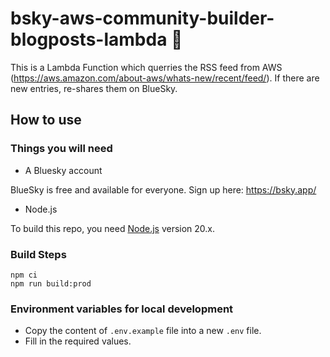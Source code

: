 # bsky-aws-community-builder-blogposts-lambda 🦋

This is a Lambda Function which querries the RSS feed from AWS (https://aws.amazon.com/about-aws/whats-new/recent/feed/). If there are new entries, re-shares them on BlueSky.

## How to use

### Things you will need

- A Bluesky account

BlueSky is free and available for everyone. Sign up here: https://bsky.app/

- Node.js

To build this repo, you need [Node.js](https://nodejs.org/en) version 20.x.

### Build Steps

```
npm ci
npm run build:prod
```

### Environment variables for local development

- Copy the content of `.env.example` file into a new `.env` file.
- Fill in the required values.